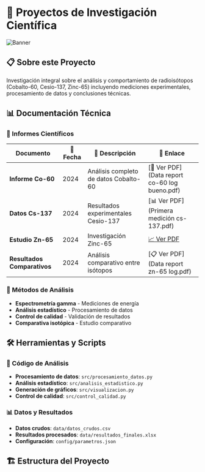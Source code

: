 # 🔬 Proyectos de Investigación Científica

![Banner](https://via.placeholder.com/1200x300/0D8BF2/FFFFFF?text=Análisis+de+Radioisótopos+Co-60+Cs-137+Zn-65)

## 📋 Sobre este Proyecto

Investigación integral sobre el análisis y comportamiento de radioisótopos (Cobalto-60, Cesio-137, Zinc-65) incluyendo mediciones experimentales, procesamiento de datos y conclusiones técnicas.

## 📊 Documentación Técnica

### 📁 Informes Científicos

| Documento | 📅 Fecha | 📝 Descripción | 🔗 Enlace |
|-----------|----------|----------------|-----------|
| **Informe Co-60** | 2024 | Análisis completo de datos Cobalto-60 | [📄 Ver PDF](Data report co-60 log bueno.pdf) |
| **Datos Cs-137** | 2024 | Resultados experimentales Cesio-137 | [📊 Ver PDF](Primera medición cs-137.pdf) |
| **Estudio Zn-65** | 2024 | Investigación Zinc-65 | [📈 Ver PDF](pdfs/estudio-zn65.pdf) |
| **Resultados Comparativos** | 2024 | Análisis comparativo entre isótopos | [📋 Ver PDF](Data report zn-65 log.pdf) |


### 🔬 Métodos de Análisis

- **Espectrometría gamma** - Mediciones de energía
- **Análisis estadístico** - Procesamiento de datos
- **Control de calidad** - Validación de resultados
- **Comparativa isotópica** - Estudio comparativo

## 🛠️ Herramientas y Scripts

### 🔧 Código de Análisis
- **Procesamiento de datos**: `src/procesamiento_datos.py`
- **Análisis estadístico**: `src/analisis_estadistico.py` 
- **Generación de gráficos**: `src/visualizacion.py`
- **Control de calidad**: `src/control_calidad.py`

### 📊 Datos y Resultados
- **Datos crudos**: `data/datos_crudos.csv`
- **Resultados procesados**: `data/resultados_finales.xlsx`
- **Configuración**: `config/parametros.json`

## 🏗️ Estructura del Proyecto
